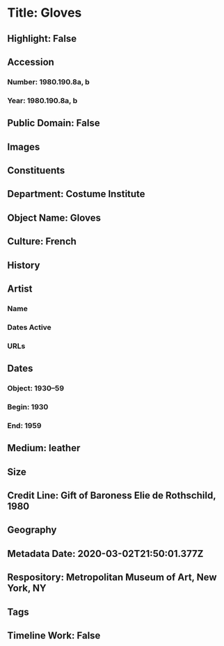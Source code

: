 # Title: Gloves
## Highlight: False
## Accession
### Number: 1980.190.8a, b
### Year: 1980.190.8a, b
## Public Domain: False
## Images
## Constituents
## Department: Costume Institute
## Object Name: Gloves
## Culture: French
## History
## Artist
### Name
### Dates Active
### URLs
## Dates
### Object: 1930–59
### Begin: 1930
### End: 1959
## Medium: leather
## Size
## Credit Line: Gift of Baroness Elie de Rothschild, 1980
## Geography
## Metadata Date: 2020-03-02T21:50:01.377Z
## Respository: Metropolitan Museum of Art, New York, NY
## Tags
## Timeline Work: False